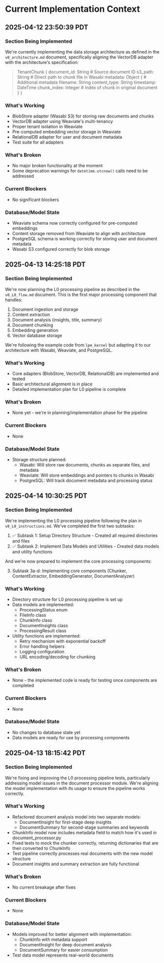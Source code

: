 # Current Implementation Context

## 2025-04-12 23:50:39 PDT

### Section Being Implemented
We're currently implementing the data storage architecture as defined in the `v0_architecture.md` document, specifically aligning the VectorDB adapter with the architecture's specification:

> TenantChunk {
>   document_id: String            # Source document ID
>   s3_path: String                # Direct path to chunk file in Wasabi
>   metadata: Object {             # Additional metadata
>     filename: String
>     content_type: String
>     timestamp: DateTime
>     chunk_index: Integer         # Index of chunk in original document
>   }
> }

### What's Working
- BlobStore adapter (Wasabi S3) for storing raw documents and chunks
- VectorDB adapter using Weaviate's multi-tenancy
- Proper tenant isolation in Weaviate
- Pre-computed embedding vector storage in Weaviate
- RelationalDB adapter for user and document metadata
- Test suite for all adapters

### What's Broken
- No major broken functionality at the moment
- Some deprecation warnings for `datetime.utcnow()` calls need to be addressed

### Current Blockers
- No significant blockers

### Database/Model State
- Weaviate schema now correctly configured for pre-computed embeddings
- Content storage removed from Weaviate to align with architecture
- PostgreSQL schema is working correctly for storing user and document metadata
- Wasabi S3 configured correctly for blob storage 

## 2025-04-13 14:25:18 PDT

### Section Being Implemented
We're now planning the L0 processing pipeline as described in the `v0_L0_flow.md` document. This is the first major processing component that handles:

1. Document ingestion and storage
2. Content extraction
3. Document analysis (insights, title, summary)
4. Document chunking
5. Embedding generation
6. Vector database storage

We're following the example code from `lpm_kernel` but adapting it to our architecture with Wasabi, Weaviate, and PostgreSQL.

### What's Working
- Core adapters (BlobStore, VectorDB, RelationalDB) are implemented and tested
- Basic architectural alignment is in place
- Detailed implementation plan for L0 pipeline is complete

### What's Broken
- None yet - we're in planning/implementation phase for the pipeline

### Current Blockers
- None

### Database/Model State
- Storage structure planned:
  - Wasabi: Will store raw documents, chunks as separate files, and metadata
  - Weaviate: Will store embeddings and pointers to chunks in Wasabi
  - PostgreSQL: Will track document metadata and processing status 

## 2025-04-14 10:30:25 PDT

### Section Being Implemented
We're implementing the L0 processing pipeline following the plan in `v0_L0_instructions.md`. We've completed the first two subtasks:

1. ✅ Subtask 1: Setup Directory Structure - Created all required directories and files
2. ✅ Subtask 2: Implement Data Models and Utilities - Created data models and utility functions

And we're now prepared to implement the core processing components:

3. Subtask 3a-d: Implementing core components (Chunker, ContentExtractor, EmbeddingGenerator, DocumentAnalyzer)

### What's Working
- Directory structure for L0 processing pipeline is set up
- Data models are implemented:
  - ProcessingStatus enum
  - FileInfo class
  - ChunkInfo class
  - DocumentInsights class
  - ProcessingResult class
- Utility functions are implemented:
  - Retry mechanism with exponential backoff
  - Error handling helpers
  - Logging configuration
  - URL encoding/decoding for chunking

### What's Broken
- None - the implemented code is ready for testing once components are completed

### Current Blockers
- None

### Database/Model State
- No changes to database state yet
- Data models are ready for use by processing components 

## 2025-04-13 18:15:42 PDT

### Section Being Implemented
We're fixing and improving the L0 processing pipeline tests, particularly addressing model issues in the document processor module. We're aligning the model implementation with its usage to ensure the pipeline works correctly.

### What's Working
- Refactored document analysis model into two separate models:
  - DocumentInsight for first-stage deep insights
  - DocumentSummary for second-stage summaries and keywords 
- ChunkInfo model now includes metadata field to match how it's used in document_processor.py
- Fixed tests to mock the chunker correctly, returning dictionaries that are then converted to ChunkInfo
- Test pipeline correctly processes real documents with the new model structure
- Document insights and summary extraction are fully functional

### What's Broken
- No current breakage after fixes

### Current Blockers
- None

### Database/Model State
- Models improved for better alignment with implementation:
  - ChunkInfo with metadata support
  - DocumentInsight for deep document analysis
  - DocumentSummary for easier consumption 
- Test data model represents real-world documents 
